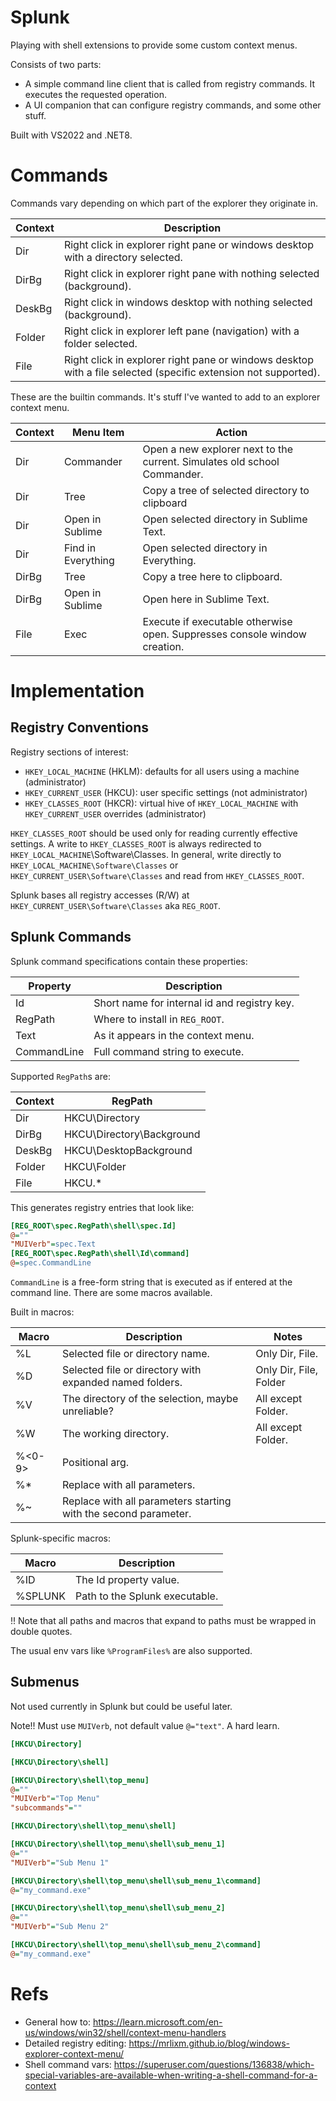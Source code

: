 
# Splunk
Playing with shell extensions to provide some custom context menus.

Consists of two parts:
- A simple command line client that is called from registry commands. It executes the requested operation.
- A UI companion that can configure registry commands, and some other stuff.

Built with VS2022 and .NET8.

# Commands

Commands vary depending on which part of the explorer they originate in.

| Context   | Description |
| -------   | ----------- |
| Dir       | Right click in explorer right pane or windows desktop with a directory selected.|
| DirBg     | Right click in explorer right pane with nothing selected (background).|
| DeskBg    | Right click in windows desktop with nothing selected (background).|
| Folder    | Right click in explorer left pane (navigation) with a folder selected.|
| File      | Right click in explorer right pane or windows desktop with a file selected (specific extension not supported).|


These are the builtin commands. It's stuff I've wanted to add to an explorer context menu.

| Context   | Menu Item          | Action |
| ------    | ---------          | ------ |
| Dir       | Commander          | Open a new explorer next to the current. Simulates old school Commander. |
| Dir       | Tree               | Copy a tree of selected directory to clipboard |
| Dir       | Open in Sublime    | Open selected directory in Sublime Text. |
| Dir       | Find in Everything | Open selected directory in Everything. |
| DirBg     | Tree               | Copy a tree here to clipboard. |
| DirBg     | Open in Sublime    | Open here in Sublime Text. |
| File      | Exec               | Execute if executable otherwise open. Suppresses console window creation. |


# Implementation

## Registry Conventions

Registry sections of interest:
- `HKEY_LOCAL_MACHINE` (HKLM): defaults for all users using a machine (administrator)
- `HKEY_CURRENT_USER` (HKCU): user specific settings (not administrator)
- `HKEY_CLASSES_ROOT` (HKCR): virtual hive of `HKEY_LOCAL_MACHINE` with `HKEY_CURRENT_USER` overrides (administrator)

`HKEY_CLASSES_ROOT` should be used only for reading currently effective settings. A write to `HKEY_CLASSES_ROOT` is
always redirected to `HKEY_LOCAL_MACHINE`\Software\Classes. In general, write directly to 
`HKEY_LOCAL_MACHINE\Software\Classes` or `HKEY_CURRENT_USER\Software\Classes` and read from `HKEY_CLASSES_ROOT`.

Splunk bases all registry accesses (R/W) at `HKEY_CURRENT_USER\Software\Classes` aka `REG_ROOT`.


## Splunk Commands

Splunk command specifications contain these properties:

| Property      | Description |
| --------      | ----------- |
| Id            | Short name for internal id and registry key.|
| RegPath       | Where to install in `REG_ROOT`.|
| Text          | As it appears in the context menu.|
| CommandLine   | Full command string to execute.|


Supported `RegPath`s are:

| Context   | RegPath               |
| -------   | -------               |
| Dir       | HKCU\Directory             |
| DirBg     | HKCU\Directory\Background  |
| DeskBg    | HKCU\DesktopBackground     |
| Folder    | HKCU\Folder                |
| File      | HKCU\.*                    |



This generates registry entries that look like:
```ini
[REG_ROOT\spec.RegPath\shell\spec.Id]
@=""
"MUIVerb"=spec.Text
[REG_ROOT\spec.RegPath\shell\Id\command]
@=spec.CommandLine
```

`CommandLine` is a free-form string that is executed as if entered at the command line.
There are some macros available.

Built in macros:

| Macro     | Description | Notes |
| ----      | ----------- | ----- |
| %L        | Selected file or directory name. | Only Dir, File. | 
| %D        | Selected file or directory with expanded named folders. | Only Dir, File, Folder |
| %V        | The directory of the selection, maybe unreliable? | All except Folder. | 
| %W        | The working directory. | All except Folder. |
| %<0-9>    | Positional arg. |  |
| %*        | Replace with all parameters. |  |
| %~        | Replace with all parameters starting with the second parameter. |  |


Splunk-specific macros:

| Macro     | Description |
| ----      | ----------- |
| %ID       | The Id property value. |
| %SPLUNK   | Path to the Splunk executable. |

!! Note that all paths and macros that expand to paths must be wrapped in double quotes.

The usual env vars like `%ProgramFiles%` are also supported.

## Submenus

Not used currently in Splunk but could be useful later.

Note!! Must use `MUIVerb`, not default value `@="text"`. A hard learn.

```ini
[HKCU\Directory]

[HKCU\Directory\shell]

[HKCU\Directory\shell\top_menu]
@=""
"MUIVerb"="Top Menu"
"subcommands"=""

[HKCU\Directory\shell\top_menu\shell]

[HKCU\Directory\shell\top_menu\shell\sub_menu_1]
@=""
"MUIVerb"="Sub Menu 1"

[HKCU\Directory\shell\top_menu\shell\sub_menu_1\command]
@="my_command.exe"

[HKCU\Directory\shell\top_menu\shell\sub_menu_2]
@=""
"MUIVerb"="Sub Menu 2"

[HKCU\Directory\shell\top_menu\shell\sub_menu_2\command]
@="my_command.exe"
```

# Refs

- General how to: https://learn.microsoft.com/en-us/windows/win32/shell/context-menu-handlers
- Detailed registry editing: https://mrlixm.github.io/blog/windows-explorer-context-menu/
- Shell command vars: https://superuser.com/questions/136838/which-special-variables-are-available-when-writing-a-shell-command-for-a-context
